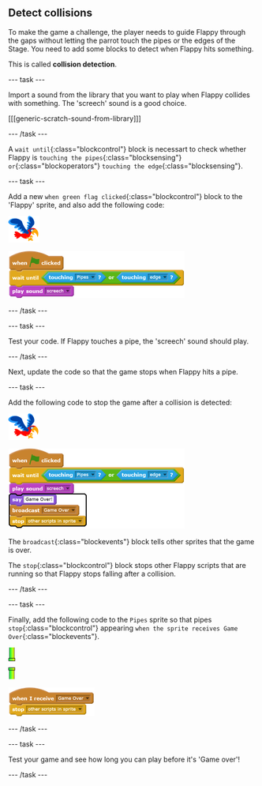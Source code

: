 ## Detect collisions

To make the game a challenge, the player needs to guide Flappy through the gaps without letting the parrot touch the pipes or the edges of the Stage. You need to add some blocks to detect when Flappy hits something. 

This is called __collision detection__.

--- task ---

Import a sound from the library that you want to play when Flappy collides with something. The 'screech' sound is a good choice.

[[[generic-scratch-sound-from-library]]]

--- /task ---

A `wait until`{:class="blockcontrol"} block is necessart to check whether Flappy is `touching the pipes`{:class="blocksensing"} `or`{:class="blockoperators"} `touching the edge`{:class="blocksensing"}.

--- task ---

Add a new `when green flag clicked`{:class="blockcontrol"} block to the 'Flappy' sprite, and also add the following code:

![parrot sprite](images/flappy-sprite.png)

![blocks_1545217750_9223547](images/blocks_1545217750_9223547.png)

--- /task ---

--- task ---

Test your code. If Flappy touches a pipe, the 'screech' sound should play.

--- /task ---

Next, update the code so that the game stops when Flappy hits a pipe.

--- task ---

Add the following code to stop the game after a collision is detected:

![parrot sprite](images/flappy-sprite.png)

![blocks_1545217752_0852451](images/blocks_1545217752_0852451.png)

The `broadcast`{:class="blockevents"} block tells other sprites that the game is over.

The `stop`{:class="blockcontrol"} block stops other Flappy scripts that are running so that Flappy stops falling after a collision.

--- /task ---

--- task ---

Finally, add the following code to the `Pipes` sprite so that pipes `stop`{:class="blockcontrol"} appearing `when the sprite receives Game Over`{:class="blockevents"}.

![pipes sprite](images/pipes-sprite.png)

![blocks_1545217753_2561142](images/blocks_1545217753_2561142.png)

--- /task ---

--- task ---

Test your game and see how long you can play before it's 'Game over'!

--- /task ---

